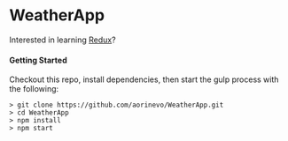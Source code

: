 # WeatherApp

Interested in learning [Redux](https://www.udemy.com/react-redux/)?

#### Getting Started
Checkout this repo, install dependencies, then start the gulp process with the following:

```
> git clone https://github.com/aorinevo/WeatherApp.git
> cd WeatherApp
> npm install
> npm start
```
